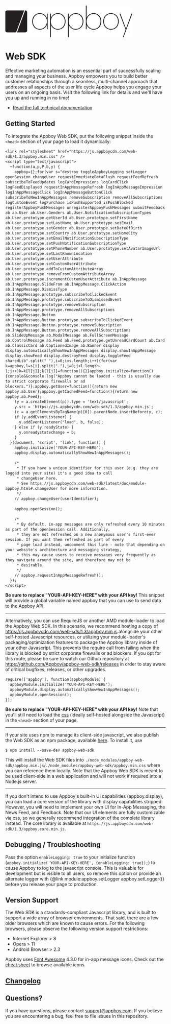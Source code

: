 ![Appboy Logo](https://github.com/Appboy/appboy-web-sdk/blob/master/Appboy_Logo_400x100.png)

# Web SDK

Effective marketing automation is an essential part of successfully scaling and managing your business. Appboy empowers you to build better customer relationships through a seamless, multi-channel approach that addresses all aspects of the user life cycle Appboy helps you engage your users on an ongoing basis. Visit the following link for details and we'll have you up and running in no time!

- [Read the full technical documentation](https://js.appboycdn.com/web-sdk/1.3/doc/module-appboy.html)

## Getting Started

To integrate the Appboy Web SDK, put the following snippet inside the `<head>` section of your page to load it dynamically:

<!--- UPDATE THESE LOADING SNIPPETS IN THE SAMPLE BUILD APP'S INDEX.HTML WHEN YOU CHANGE THEM!!
  For context, these are largely standard "load js from js" snippets - the basic approach is to create a script
  element, place it in the DOM, and the browser will do the remote fetch from the CDN. They're a little weird to
  read because they're semi-minimized to help reduce the amount of space we take up in peoples' applications.
  specifically, all the arguments to the snippet other than the onload callback (y) are only even params to reduce
  repetition and minimize snippet size. The cheekiness in the parameter naming was straight-up stolen from
  Localytics' version of this snippet: http://docs.localytics.com/#Dev/Integrate/web-integration.html

  Note that

  if (y.addEventListener) {
    y.addEventListener("load", b, false);
  }
  else if (y.readyState) {
    y.onreadystatechange = b;
  }

  is IE8 support: https://msdn.microsoft.com/en-us/library/hh180173(v=vs.85).aspx - when we drop IE8 we can strip this
  conditional out and just use the load listener.

  The INTERFACE_STUBBING_SNIPPET block is programmatically generated and templated by the grunt build from interface.json,
  using generate-interface-stub.js - to see the fully templated version, `grunt`, `grunt prepare-deployment`, and look
  inside build/public-docs/README.md
--->

```
<link rel="stylesheet" href="https://js.appboycdn.com/web-sdk/1.3/appboy.min.css" />
<script type="text/javascript">
  +function(a,p,P,b,y) {
    appboy={};for(var s="destroy toggleAppboyLogging setLogger openSession changeUser requestImmediateDataFlush requestFeedRefresh subscribeToFeedUpdates logCardImpressions logCardClick logFeedDisplayed requestInAppMessageRefresh logInAppMessageImpression logInAppMessageClick logInAppMessageButtonClick subscribeToNewInAppMessages removeSubscription removeAllSubscriptions logCustomEvent logPurchase isPushSupported isPushBlocked registerAppboyPushMessages unregisterAppboyPushMessages submitFeedback ab ab.User ab.User.Genders ab.User.NotificationSubscriptionTypes ab.User.prototype.getUserId ab.User.prototype.setFirstName ab.User.prototype.setLastName ab.User.prototype.setEmail ab.User.prototype.setGender ab.User.prototype.setDateOfBirth ab.User.prototype.setCountry ab.User.prototype.setHomeCity ab.User.prototype.setEmailNotificationSubscriptionType ab.User.prototype.setPushNotificationSubscriptionType ab.User.prototype.setPhoneNumber ab.User.prototype.setAvatarImageUrl ab.User.prototype.setLastKnownLocation ab.User.prototype.setUserAttribute ab.User.prototype.setCustomUserAttribute ab.User.prototype.addToCustomAttributeArray ab.User.prototype.removeFromCustomAttributeArray ab.User.prototype.incrementCustomUserAttribute ab.InAppMessage ab.InAppMessage.SlideFrom ab.InAppMessage.ClickAction ab.InAppMessage.DismissType ab.InAppMessage.prototype.subscribeToClickedEvent ab.InAppMessage.prototype.subscribeToDismissedEvent ab.InAppMessage.prototype.removeSubscription ab.InAppMessage.prototype.removeAllSubscriptions ab.InAppMessage.Button ab.InAppMessage.Button.prototype.subscribeToClickedEvent ab.InAppMessage.Button.prototype.removeSubscription ab.InAppMessage.Button.prototype.removeAllSubscriptions ab.SlideUpMessage ab.ModalMessage ab.FullScreenMessage ab.ControlMessage ab.Feed ab.Feed.prototype.getUnreadCardCount ab.Card ab.ClassicCard ab.CaptionedImage ab.Banner display display.automaticallyShowNewInAppMessages display.showInAppMessage display.showFeed display.destroyFeed display.toggleFeed sharedLib".split(" "),i=0;i<s.length;i++){for(var k=appboy,l=s[i].split("."),j=0;j<l.length-1;j++)k=k[l[j]];k[l[j]]=function(){}}appboy.initialize=function(){console&&console.log("Appboy cannot be loaded - this is usually due to strict corporate firewalls or ad blockers.")};appboy.getUser=function(){return new appboy.ab.User};appboy.getCachedFeed=function(){return new appboy.ab.Feed};
    (y = a.createElement(p)).type = 'text/javascript';
    y.src = 'https://js.appboycdn.com/web-sdk/1.3/appboy.min.js';
    (c = a.getElementsByTagName(p)[0]).parentNode.insertBefore(y, c);
    if (y.addEventListener) {
      y.addEventListener("load", b, false);
    } else if (y.readyState) {
      y.onreadystatechange = b;
    }
  }(document, 'script', 'link', function() {
    appboy.initialize('YOUR-API-KEY-HERE');
    appboy.display.automaticallyShowNewInAppMessages();

    /*
     * If you have a unique identifier for this user (e.g. they are logged into your site) it's a good idea to call
     * changeUser here.
     * See https://js.appboycdn.com/web-sdk/latest/doc/module-appboy.html#.changeUser for more information.
     */
    // appboy.changeUser(userIdentifier);

    appboy.openSession();

    /*
     * By default, in-app messages are only refreshed every 10 minutes as part of the openSession call. Additionally,
     * they are not refreshed on a new anonymous user's first-ever session. If you want them refreshed as part of every
     * page load instead, uncomment this line - note that depending on your website's architecture and messaging strategy,
     * this may cause users to receive messages very frequently as they navigate around the site, and therefore may not be
     * desirable.
     */
    // appboy.requestInAppMessageRefresh();
  });
</script>
```

**Be sure to replace "YOUR-API-KEY-HERE" with your API key!** This snippet will provide a global variable named appboy that you can use to send data to the Appboy API.

----------------------------------------

Alternatively, you can use RequireJS or another AMD module-loader to load the Appboy Web SDK. In this scenario, we recommend hosting a copy of https://js.appboycdn.com/web-sdk/1.3/appboy.min.js alongside your other self-hosted Javascript resources, or utilizing your module-loader's packaging/optimization features to package the Appboy library inside of your other Javascript. This prevents the require call from failing when the library is blocked by strict corporate firewalls or ad blockers. If you opt for this route, please be sure to watch our Github repository at https://github.com/Appboy/appboy-web-sdk/releases in order to stay aware of critical bugfixes, releases, or other upgrades.

```
require(['appboy'], function(appboyModule) {
  appboyModule.initialize('YOUR-API-KEY-HERE');
  appboyModule.display.automaticallyShowNewInAppMessages();
  appboyModule.openSession();
});
```

**Be sure to replace "YOUR-API-KEY-HERE" with your API key!** Note that you'll still need to load the [css](https://js.appboycdn.com/web-sdk/1.3/appboy.min.css) (ideally self-hosted alongside the Javascript) in the `<head>` section of your page.

----------------------------------------

If your site uses npm to manage its client-side javascript, we also publish the Web SDK as an npm package, available [here](https://www.npmjs.com/package/appboy-web-sdk). To install it, use

```
$ npm install --save-dev appboy-web-sdk
```

This will install the Web SDK files into `./node_modules/appboy-web-sdk/appboy.min.js`/`./node_modules/appboy-web-sdk/appboy.min.css` where you can reference them locally. Note that the Appboy Web SDK is meant to be used client-side in a web application and will not work if required into a Node.js server.

----------------------------------------

If you don't intend to use Appboy's built-in UI capabilities (appboy.display), you can load a core version of the
library with display capabilities stripped. However, you will need to implement your own UI for In-App Messaging, the
News Feed, and Feedback. Note that our UI elements are fully customizable via css, so we generally recommend integration
of the complete library instead. The core library is available at `https://js.appboycdn.com/web-sdk/1.3/appboy.core.min.js`.

## Debugging / Troubleshooting

Pass the option `enableLogging: true` to your initialize function (`appboy.initialize('YOUR-API-KEY-HERE', {enableLogging: true});`) to cause Appboy to log to the javascript console. This is valuable for development but is visible to all users,
so remove this option or provide an alternate logger with {@link module:appboy.setLogger appboy.setLogger()} before you
release your page to production.

## Version Support

The Web SDK is a standards-compliant Javascript library, and is built to support a wide array of browser environments. That said, there are a few older browsers which are known to cause errors. For the following browsers, please observe the following version support restrictions:

- Internet Explorer > 8
- Opera > 11
- Android Browser > 2.3

Appboy uses [Font Awesome](http://fortawesome.github.io/Font-Awesome/) 4.3.0 for in-app message icons. Check out the [cheat sheet](http://fortawesome.github.io/Font-Awesome/cheatsheet/) to browse available icons.

## [Changelog](https://github.com/Appboy/appboy-web-sdk/blob/master/CHANGELOG.md)

## Questions?

If you have questions, please contact [support@appboy.com](mailto:support@appboy.com). If you believe you are encountering a bug, feel free to file issues in this repository.
